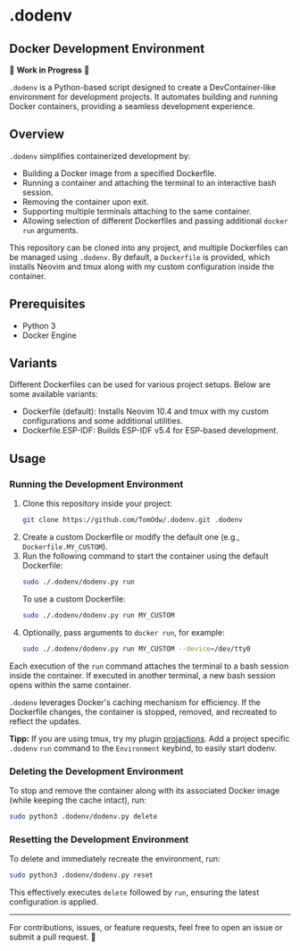 # .dodenv

## Docker Development Environment

🚧 **Work in Progress** 🚧

`.dodenv` is a Python-based script designed to create a DevContainer-like environment for 
development projects. It automates building and running Docker containers, providing a 
seamless development experience.

## Overview

`.dodenv` simplifies containerized development by:

- Building a Docker image from a specified Dockerfile.
- Running a container and attaching the terminal to an interactive bash session.
- Removing the container upon exit.
- Supporting multiple terminals attaching to the same container.
- Allowing selection of different Dockerfiles and passing additional `docker run` arguments.

This repository can be cloned into any project, and multiple Dockerfiles can be managed 
using `.dodenv`. By default, a `Dockerfile` is provided, which installs Neovim and tmux along 
with my custom configuration inside the container.

## Prerequisites

- Python 3
- Docker Engine

## Variants

Different Dockerfiles can be used for various project setups. Below are some available variants:

- Dockerfile (default): Installs Neovim 10.4 and tmux with my custom configurations and some additional utilities.
- Dockerfile.ESP-IDF: Builds ESP-IDF v5.4 for ESP-based development.

## Usage

### Running the Development Environment

1. Clone this repository inside your project:
   ```sh
   git clone https://github.com/TomOdw/.dodenv.git .dodenv
   ```
2. Create a custom Dockerfile or modify the default one (e.g., `Dockerfile.MY_CUSTOM`).
3. Run the following command to start the container using the default Dockerfile:
   ```sh
   sudo ./.dodenv/dodenv.py run
   ```
   To use a custom Dockerfile:
   ```sh
   sudo ./.dodenv/dodenv.py run MY_CUSTOM
   ```
4. Optionally, pass arguments to `docker run`, for example:
   ```sh
   sudo ./.dodenv/dodenv.py run MY_CUSTOM --device=/dev/tty0
   ```

Each execution of the `run` command attaches the terminal to a bash session inside the container. 
If executed in another terminal, a new bash session opens within the same container.

`.dodenv` leverages Docker's caching mechanism for efficiency. If the Dockerfile changes, the 
container is stopped, removed, and recreated to reflect the updates.

**Tipp:** If you are using tmux, try my plugin [projactions](https://github.com/TomOdw/projactions). 
Add a project specific `.dodenv` `run` command to the `Environment` keybind, to easily start dodenv.

### Deleting the Development Environment

To stop and remove the container along with its associated Docker image (while keeping the cache 
intact), run:

```sh
sudo python3 .dodenv/dodenv.py delete
```

### Resetting the Development Environment

To delete and immediately recreate the environment, run:

```sh
sudo python3 .dodenv/dodenv.py reset
```

This effectively executes `delete` followed by `run`, ensuring the latest configuration is applied.

---

For contributions, issues, or feature requests, feel free to open an issue or submit a pull request. 🚀


